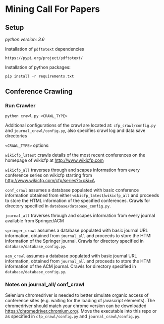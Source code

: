 # Mining Call For Papers

## Setup

_python version: 3.6_

Installation of `pdftotext` dependencies
```
https://pypi.org/project/pdftotext/
```

Installation of python packages:
```
pip install -r requirements.txt
```

## Conference Crawling
### Run Crawler
```
python crawl.py <CRAWL_TYPE>
```

Additional configurations of the crawl are located at: `cfp_crawl/config.py` and `journal_crawl/config.py`, also specifies crawl log and data save directories

`<CRAWL_TYPE>` options:

`wikicfp_latest` crawls details of the most recent conferences on the homepage of wikicfp at http://www.wikicfp.com

`wikicfp_all` traverses through and scapes information from every conference series on wikicfp starting from http://www.wikicfp.com/cfp/series?t=c&i=A

`conf_crawl` assumes a database populated with basic conference information obtained from either `wikicfp_latest`/`wikicfp_all` and proceeds to store the HTML information of the specified conferences. Crawls for directory specified in `database/database_config.py`.

`journal_all` traverses through and scapes information from every journal available from Springer/ACM

`springer_crawl` assumes a database populated with basic journal URL information, obtained from `journal_all` and proceeds to store the HTMl information of the Springer journal. Crawls for directory specified in `database/database_config.py`.

`acm_crawl`  assumes a database populated with basic journal URL information, obtained from `journal_all` and proceeds to store the HTMl information of the ACM journal. Crawls for directory specified in `database/database_config.py`.


### Notes on journal_all/ conf_crawl
Selenium chromedriver is needed to better simulate organic access of conference sites (e.g. waiting for the loading of javascript elements). The chromedriver should match your chrome version can be downloaded https://chromedriver.chromium.org/. Move the executable into this repo or as specified in `cfp_crawl/config.py` and `journal_crawl/config.py`.
